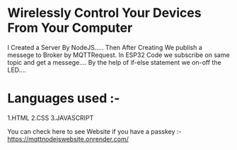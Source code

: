 # Wirelessly Control Your Devices From Your Computer

I Created a Server By NodeJS.....
Then After Creating We publish a messege to Broker by MQTTRequest.
In ESP32 Code we subscribe on same topic and get a messege....
By the help of if-else statement we on-off the LED....


# Languages used :- 

1.HTML
2.CSS
3.JAVASCRIPT



You can check here to see Website if you have a passkey :- https://mqttnodejswebsite.onrender.com/
